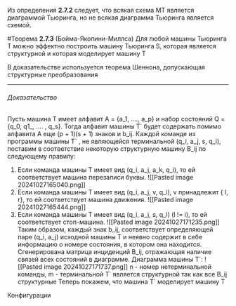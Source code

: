 Из определения **2.7.2** следует, что всякая схема МТ является диаграммой Тьюринга, но не всякая диаграмма Тьюринга является схемой.

#Теорема **2.7.3** (Бойма-Якопини-Миллса) Для любой машины Тьюринга Т можно эффектно построить машину Тьюринга S, которая является структурной и которая моделирует машину Т

В доказательстве используется теорема Шеннона, допускающая структурные преобразования

---
###### Доказательство

Пусть машина Т имеет алфавит A = {a_1, ...., a_p} и набор состояний Q = {q_0, q1_, .... , q_s}. Тогда алфавит машины T\` будет содержать помимо алфавита А еще (p + 1)(s + 1) знаков и b_ij. Каждой команде из программы машины T\` , не являющейся терминальной (q_i, a_j, s, q_i), поставим в соответствие некоторую структурную машину B_ij по следующему правилу:
1. Если команда машины T имеет вид (q_i, a_j, a_k, q_i), то ей соответствует машина перезаписи буквы. ![[Pasted image 20241027165040.png]]
2. Если команда машины Т имеет вид (q_i, a_j, v, q_i), v принадлежит { l, r}, то ей соответствует машина движения.   ![[Pasted image 20241027165444.png]]
3. Если команда машины Т имеет вид (q_i, a_j, s, q_l) (l != i), то ей соответствует стоп-машина. ![[Pasted image 20241027171235.png]]
Таким образом, каждый знак b_ij, соответствует определяющей паре (q_i, a_j) исходной машины Т и неявно содержит в себе информацию о номере состояния, в котором она находится. Сгенерирована матрица инциденций B_ij, отражающая наличие связей всех состояний в диаграмме.
Диаграмма машины T\`:
![[Pasted image 20241027171737.png]]
n - номер нетерминальной команды, m - терминальной
Т\` является структурной так как все B_ij структурные
Теперь покажем, что машина T\` моделирует машину T

Конфигурации
